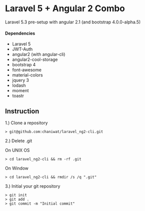 # Laravel 5 + Angular 2 Combo

Laravel 5.3 pre-setup with angular 2.1 (and bootstrap 4.0.0-alpha.5)

#### Dependencies
- Laravel 5
- JWT-Auth
- angular2 (with angular-cli)
- angular2-cool-storage
- bootstrap 4
- font-awesome
- material-colors
- jquery 3
- lodash
- moment
- toastr

## Instruction

1.) Clone a repository

```
> git@github.com:chaniwat/laravel_ng2-cli.git
```

2.) Delete .git

On UNIX OS
```
> cd laravel_ng2-cli && rm -rf .git
```

On Window
```
> cd laravel_ng2-cli && rmdir /s /q ".git"
```

3.) Initial your git repository

```
> git init
> git add .
> git commit -m "Initial commit"
```
